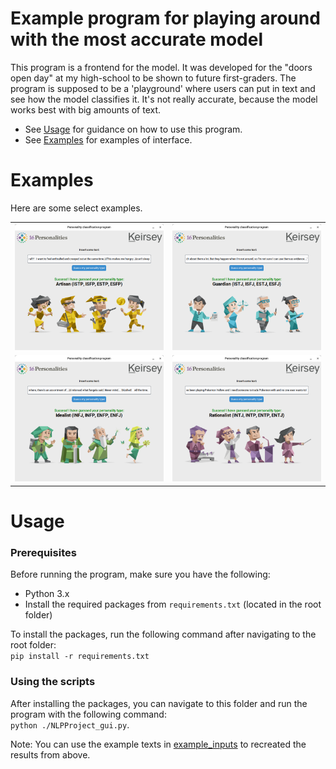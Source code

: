 # Example program for playing around with the most accurate model

This program is a frontend for the model. It was developed for the "doors open day" at my high-school to be shown to future first-graders. The program is supposed to be a 'playground' where users can put in text and see how the model classifies it.
It's not really accurate, because the model works best with big amounts of text.

 * See [Usage](#usage) for guidance on how to use this program.
 * See [Examples](#examples) for examples of interface.

# Examples

Here are some select examples.

<table>
    <tbody>
        <tr>
            <td align="center">
                <img src="media/artisan.png" alt="artisan" style="width:100%">
            </td>
            <td align="center">
                <img src="media/guardian.png" alt="guardian" style="width:100%">
            </td align="center">
        </tr>
        <tr>
            <td align="center">
                <img src="media/idealist.png" alt="idealist" style="width:100%">
            </td>
            <td align="center">
                <img src="media/rationalist.png" alt="rationalist" style="width:100%">
            </td align="center">
        </tr>
    </tbody>
<table>

# Usage

### Prerequisites
Before running the program, make sure you have the following:

* Python 3.x
* Install the required packages from `requirements.txt` (located in the root folder)

To install the packages, run the following command after navigating to the root folder:  
```pip install -r requirements.txt```

### Using the scripts
After installing the packages, you can navigate to this folder and run the program with the following command:  
```python ./NLPProject_gui.py```.

Note: You can use the example texts in [example_inputs](otvorena-vrata-2023/example_inputs) to recreated the results from above.
